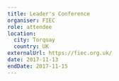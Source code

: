```yaml
---
title: Leader's Conference
organiser: FIEC
role: attendee
location:
  city: Torquay
  country: UK
externalUrl: https://fiec.org.uk/
date: 2017-11-13
endDate: 2017-11-15
---
```

